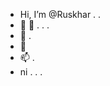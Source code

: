 - Hi, I’m @Ruskhar . . 
- 👀 👀 . . .
- 🌱 .
- 💞️ 
- 📫 . 
- ni . . .

<!---
Ruskhar/Ruskhar is a ✨ special ✨ repository because its `README.md` (this file) appears on your GitHub profile.
You can click the Preview link to take a look at your changes.
--->
